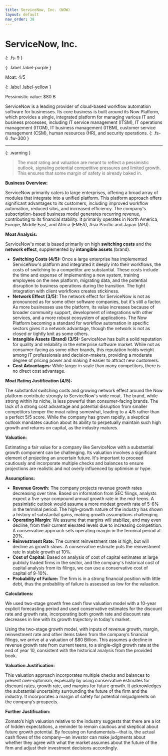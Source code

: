 ```yaml
---
title: ServiceNow, Inc. (NOW)
layout: default
nav_order: 38
---
```


# ServiceNow, Inc.
{: .fs-9 }

{: .label .label-purple }

Moat: 4/5

{: .label .label-yellow }

Pessimistic value: $80 B

ServiceNow is a leading provider of cloud-based workflow automation software for businesses. Its core business is built around its Now Platform, which provides a single, integrated platform for managing various IT and business processes, including IT service management (ITSM), IT operations management (ITOM), IT business management (ITBM), customer service management (CSM), human resources (HR), and security operations.
{: .fs-6 .fw-300 }

---

{: .warning } 
>The moat rating and valuation are meant to reflect a pessimistic outlook, signaling potential competitive pressures and limited growth. This ensures that some margin of safety is already baked in.

**Business Overview:**

ServiceNow primarily caters to large enterprises, offering a broad array of modules that integrate into a unified platform. This platform approach offers significant advantages to its customers, including improved workflow automation, reduced silos, and increased efficiency. The company's subscription-based business model generates recurring revenue, contributing to its financial stability. It primarily operates in North America, Europe, Middle East, and Africa (EMEA), Asia Pacific and Japan (APJ).


**Moat Analysis:**

ServiceNow's moat is based primarily on high **switching costs** and the **network effect**, supplemented by **intangible assets** (brand).  

* **Switching Costs (4/5):**  Once a large enterprise has implemented ServiceNow's platform and integrated it deeply into their workflows, the costs of switching to a competitor are substantial. These costs include the time and expense of implementing a new system, training employees on the new platform, migrating data, and the potential disruption to business operations during the transition. The tight integration with client workflows creates stickiness.
* **Network Effect (3/5):** The network effect for ServiceNow is not as pronounced as for some other software companies, but it's still a factor. As more businesses use the platform, its value increases because of broader community support, development of integrations with other services, and a more robust ecosystem of applications.  The Now Platform becoming a standard for workflow automation in specific sectors gives it a network advantage, though the network is not as closed or tightly knit as some others.
* **Intangible Assets (Brand) (3/5):** ServiceNow has built a solid reputation for quality and reliability in the enterprise software market. While not as consumer-facing as some other brands, this reputation holds weight among IT professionals and decision-makers, providing a moderate degree of pricing power and making it easier to attract new customers.
* **Cost Advantages:** While larger in scale than many competitors, there is no direct cost advantage.

**Moat Rating Justification (4/5):**

The substantial switching costs and growing network effect around the Now platform contribute strongly to ServiceNow's wide moat. The brand, while strong within its niche, is less powerful than consumer-facing brands.  The lack of a strong cost advantage and potential disruption from smaller competitors temper the moat rating somewhat, leading to a 4/5 rather than a perfect 5/5 score. While the company has grown rapidly, a skeptical outlook mandates caution about its ability to perpetually maintain such high growth and returns on capital, as the industry matures.


**Valuation:**

Estimating a fair value for a company like ServiceNow with a substantial growth component can be challenging. Its valuation involves a significant element of projecting an uncertain future. It's important to proceed cautiously and incorporate multiple checks and balances to ensure projections are realistic and not overly influenced by optimism or hype.

**Assumptions:**

* **Revenue Growth:** The company projects revenue growth rates decreasing over time. Based on information from SEC filings, analysts expect a five-year compound annual growth rate in the mid-teens.  A pessimistic outlook would assume a more modest growth rate of 5-6% in the terminal period. The high-growth nature of the industry has shown a history of substantial gains, making growth assumptions challenging.
* **Operating Margin:** We assume that margins will stabilize, and may even decline, from their current elevated levels due to increasing competition.  A conservative approach sets operating margin in the terminal period at 20%.
* **Reinvestment Rate:**  The current reinvestment rate is high, but will decline as growth slows. A conservative estimate puts the reinvestment rate in stable growth at 10%.
* **Cost of Capital:** Based on analysis of cost of capital estimates at large publicly traded firms in the sector, and the company's historical cost of capital analysis from its filings, we can use a conservative cost of capital of 9-10%.
* **Probability of Failure:** The firm is in a strong financial position with little debt, thus the probability of failure is assessed as low for the valuation.

**Calculations:**

We used two-stage growth free cash flow valuation model with a 10-year explicit forecasting period and used conservative estimates for the discount rate and growth rate, incorporating both growth rate and discount rate decreases in line with its growth trajectory in today's market.

Using the two-stage growth model, with inputs of revenue growth, margin, reinvestment rate and other items taken from the company’s financial filings, we arrive at a valuation of $80 Billion. This assumes a decline in revenue growth rate from current teens, to a single-digit growth rate at the end of year 10, consistent with the historical analysis from the provided book.

**Valuation Justification:**

This valuation approach incorporates multiple checks and balances to prevent over-optimism, especially by using conservative estimates for discount rates, growth rate, and margins for future growth. It acknowledges the substantial uncertainty surrounding the future of the firm and the industry. It incorporates a margin of safety for potential misjudgments on the company’s prospects.

**Further Justification:**

Zomato’s high valuation relative to the industry suggests that there are a lot of hidden expectations, a reminder to remain cautious and skeptical about future growth potential. By focusing on fundamentals—that is, the actual cash flows of the company—an investor can make judgments about whether they agree with what the market assumes about the future of the firm and adjust their investment decisions accordingly.